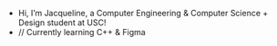 - Hi, I’m Jacqueline, a Computer Engineering & Computer Science + Design student at USC!
- // Currently learning C++ & Figma
